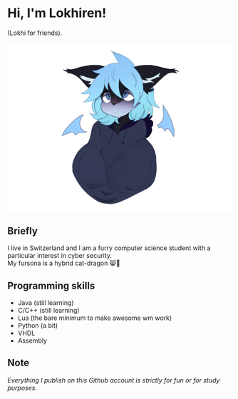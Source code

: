 # Hi, I'm Lokhiren!
(Lokhi for friends).

<img src="https://github.com/lokhiiren/lokhiiren/blob/main/img/IMG_1605.png" width="700" >

## Briefly
I live in Switzerland and I am a furry computer science student with a particular interest in cyber security.<br/>
My fursona is a hybrid cat-dragon :smile_cat::dragon:

## Programming skills
- Java (still learning)
- C/C++ (still learning)
- Lua (the bare minimum to make awesome wm work)
- Python (a bit)
- VHDL
- Assembly

## Note
_Everything I publish on this Github account is strictly for fun or for study purposes._
